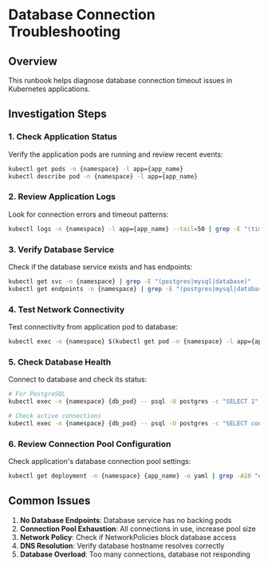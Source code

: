 # Database Connection Troubleshooting

## Overview
This runbook helps diagnose database connection timeout issues in Kubernetes applications.

## Investigation Steps

### 1. Check Application Status
Verify the application pods are running and review recent events:
```bash
kubectl get pods -n {namespace} -l app={app_name}
kubectl describe pod -n {namespace} -l app={app_name}
```

### 2. Review Application Logs
Look for connection errors and timeout patterns:
```bash
kubectl logs -n {namespace} -l app={app_name} --tail=50 | grep -E "(timeout|connection|ERROR)"
```

### 3. Verify Database Service
Check if the database service exists and has endpoints:
```bash
kubectl get svc -n {namespace} | grep -E "(postgres|mysql|database)"
kubectl get endpoints -n {namespace} | grep -E "(postgres|mysql|database)"
```

### 4. Test Network Connectivity
Test connectivity from application pod to database:
```bash
kubectl exec -n {namespace} $(kubectl get pod -n {namespace} -l app={app_name} -o jsonpath='{.items[0].metadata.name}') -- nc -zv {db_host} {db_port}
```

### 5. Check Database Health
Connect to database and check its status:
```bash
# For PostgreSQL
kubectl exec -n {namespace} {db_pod} -- psql -U postgres -c "SELECT 1"

# Check active connections
kubectl exec -n {namespace} {db_pod} -- psql -U postgres -c "SELECT count(*) FROM pg_stat_activity"
```

### 6. Review Connection Pool Configuration
Check application's database connection pool settings:
```bash
kubectl get deployment -n {namespace} {app_name} -o yaml | grep -A10 "env:"
```

## Common Issues

1. **No Database Endpoints**: Database service has no backing pods
2. **Connection Pool Exhaustion**: All connections in use, increase pool size
3. **Network Policy**: Check if NetworkPolicies block database access
4. **DNS Resolution**: Verify database hostname resolves correctly
5. **Database Overload**: Too many connections, database not responding
